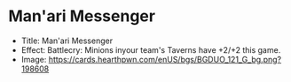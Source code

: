 # Man'ari Messenger
- Title:  Man'ari Messenger
- Effect:  Battlecry: Minions inyour team's Taverns have +2/+2 this game.
- Image:  https://cards.hearthpwn.com/enUS/bgs/BGDUO_121_G_bg.png?198608
